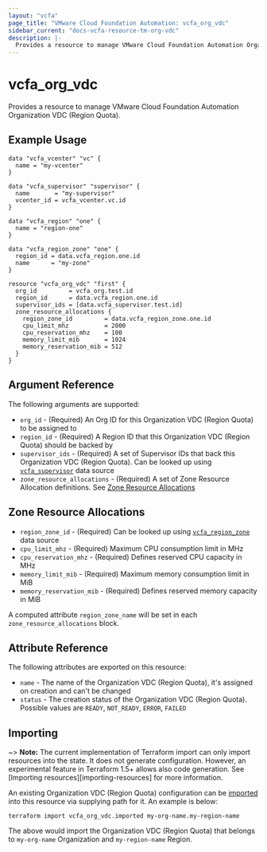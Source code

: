 ```yaml
---
layout: "vcfa"
page_title: "VMware Cloud Foundation Automation: vcfa_org_vdc"
sidebar_current: "docs-vcfa-resource-tm-org-vdc"
description: |-
  Provides a resource to manage VMware Cloud Foundation Automation Organization VDC (Region Quota).
---
```


# vcfa\_org\_vdc

Provides a resource to manage VMware Cloud Foundation Automation Organization VDC (Region Quota).

## Example Usage

```hcl
data "vcfa_vcenter" "vc" {
  name = "my-vcenter"
}

data "vcfa_supervisor" "supervisor" {
  name       = "my-supervisor"
  vcenter_id = vcfa_vcenter.vc.id
}

data "vcfa_region" "one" {
  name = "region-one"
}

data "vcfa_region_zone" "one" {
  region_id = data.vcfa_region.one.id
  name      = "my-zone"
}

resource "vcfa_org_vdc" "first" {
  org_id         = vcfa_org.test.id
  region_id      = data.vcfa_region.one.id
  supervisor_ids = [data.vcfa_supervisor.test.id]
  zone_resource_allocations {
    region_zone_id         = data.vcfa_region_zone.one.id
    cpu_limit_mhz          = 2000
    cpu_reservation_mhz    = 100
    memory_limit_mib       = 1024
    memory_reservation_mib = 512
  }
}
```

## Argument Reference

The following arguments are supported:

- `org_id` - (Required) An Org ID for this Organization VDC (Region Quota) to be assigned to
- `region_id` - (Required) A Region ID that this Organization VDC (Region Quota) should be backed by
- `supervisor_ids` - (Required) A set of Supervisor IDs that back this Organization VDC (Region Quota). Can be looked up
  using [`vcfa_supervisor`](/providers/vmware/vcfa/latest/docs/data-sources/supervisor) data source
- `zone_resource_allocations` - (Required) A set of Zone Resource Allocation definitions. See [Zone Resource Allocations](#zone-resource-allocations-block)

<a id="zone-resource-allocations-block"></a>
## Zone Resource Allocations

- `region_zone_id` - (Required) Can be looked up using
  [`vcfa_region_zone`](/providers/vmware/vcfa/latest/docs/data-sources/region_zone) data source
- `cpu_limit_mhz` - (Required) Maximum CPU consumption limit in MHz
- `cpu_reservation_mhz` - (Required) Defines reserved CPU capacity in MHz
- `memory_limit_mib` - (Required) Maximum memory consumption limit in MiB
- `memory_reservation_mib` - (Required) Defines reserved memory capacity in MiB

A computed attribute `region_zone_name` will be set in each `zone_resource_allocations` block.


## Attribute Reference

The following attributes are exported on this resource:

- `name` - The name of the Organization VDC (Region Quota), it's assigned on creation and can't be changed
- `status` - The creation status of the Organization VDC (Region Quota). Possible values are `READY`, `NOT_READY`, `ERROR`,
  `FAILED`

## Importing

~> **Note:** The current implementation of Terraform import can only import resources into the
state. It does not generate configuration. However, an experimental feature in Terraform 1.5+ allows
also code generation. See [Importing resources][importing-resources] for more information.

An existing Organization VDC (Region Quota) configuration can be [imported][docs-import] into this resource
via supplying path for it. An example is
below:

[docs-import]: https://www.terraform.io/docs/import/

```
terraform import vcfa_org_vdc.imported my-org-name.my-region-name
```

The above would import the Organization VDC (Region Quota) that belongs to `my-org-name` Organization and `my-region-name` Region.